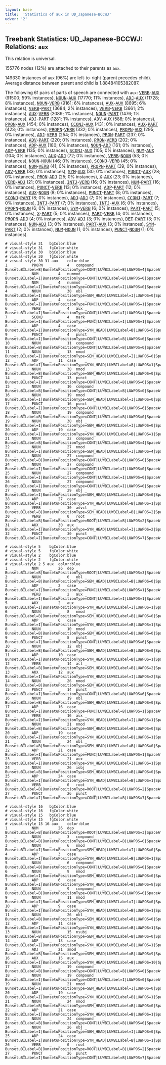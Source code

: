 ```yaml
---
layout: base
title:  'Statistics of aux in UD_Japanese-BCCWJ'
udver: '2'
---
```


## Treebank Statistics: UD_Japanese-BCCWJ: Relations: `aux`

This relation is universal.

155776 nodes (12%) are attached to their parents as `aux`.

149330 instances of `aux` (96%) are left-to-right (parent precedes child).
Average distance between parent and child is 1.88484105382087.

The following 61 pairs of parts of speech are connected with `aux`: <tt><a href="ja_bccwj-pos-VERB.html">VERB</a></tt>-<tt><a href="ja_bccwj-pos-AUX.html">AUX</a></tt> (91500; 59% instances), <tt><a href="ja_bccwj-pos-NOUN.html">NOUN</a></tt>-<tt><a href="ja_bccwj-pos-AUX.html">AUX</a></tt> (17770; 11% instances), <tt><a href="ja_bccwj-pos-ADJ.html">ADJ</a></tt>-<tt><a href="ja_bccwj-pos-AUX.html">AUX</a></tt> (11728; 8% instances), <tt><a href="ja_bccwj-pos-NOUN.html">NOUN</a></tt>-<tt><a href="ja_bccwj-pos-VERB.html">VERB</a></tt> (9161; 6% instances), <tt><a href="ja_bccwj-pos-AUX.html">AUX</a></tt>-<tt><a href="ja_bccwj-pos-AUX.html">AUX</a></tt> (8695; 6% instances), <tt><a href="ja_bccwj-pos-VERB.html">VERB</a></tt>-<tt><a href="ja_bccwj-pos-PART.html">PART</a></tt> (3684; 2% instances), <tt><a href="ja_bccwj-pos-VERB.html">VERB</a></tt>-<tt><a href="ja_bccwj-pos-VERB.html">VERB</a></tt> (3661; 2% instances), <tt><a href="ja_bccwj-pos-AUX.html">AUX</a></tt>-<tt><a href="ja_bccwj-pos-VERB.html">VERB</a></tt> (2089; 1% instances), <tt><a href="ja_bccwj-pos-NOUN.html">NOUN</a></tt>-<tt><a href="ja_bccwj-pos-PART.html">PART</a></tt> (1476; 1% instances), <tt><a href="ja_bccwj-pos-ADJ.html">ADJ</a></tt>-<tt><a href="ja_bccwj-pos-PART.html">PART</a></tt> (1281; 1% instances), <tt><a href="ja_bccwj-pos-ADV.html">ADV</a></tt>-<tt><a href="ja_bccwj-pos-AUX.html">AUX</a></tt> (588; 0% instances), <tt><a href="ja_bccwj-pos-PRON.html">PRON</a></tt>-<tt><a href="ja_bccwj-pos-AUX.html">AUX</a></tt> (454; 0% instances), <tt><a href="ja_bccwj-pos-CCONJ.html">CCONJ</a></tt>-<tt><a href="ja_bccwj-pos-AUX.html">AUX</a></tt> (431; 0% instances), <tt><a href="ja_bccwj-pos-AUX.html">AUX</a></tt>-<tt><a href="ja_bccwj-pos-PART.html">PART</a></tt> (423; 0% instances), <tt><a href="ja_bccwj-pos-PROPN.html">PROPN</a></tt>-<tt><a href="ja_bccwj-pos-VERB.html">VERB</a></tt> (332; 0% instances), <tt><a href="ja_bccwj-pos-PROPN.html">PROPN</a></tt>-<tt><a href="ja_bccwj-pos-AUX.html">AUX</a></tt> (295; 0% instances), <tt><a href="ja_bccwj-pos-ADJ.html">ADJ</a></tt>-<tt><a href="ja_bccwj-pos-VERB.html">VERB</a></tt> (254; 0% instances), <tt><a href="ja_bccwj-pos-PRON.html">PRON</a></tt>-<tt><a href="ja_bccwj-pos-PART.html">PART</a></tt> (237; 0% instances), <tt><a href="ja_bccwj-pos-ADV.html">ADV</a></tt>-<tt><a href="ja_bccwj-pos-PART.html">PART</a></tt> (220; 0% instances), <tt><a href="ja_bccwj-pos-PRON.html">PRON</a></tt>-<tt><a href="ja_bccwj-pos-VERB.html">VERB</a></tt> (202; 0% instances), <tt><a href="ja_bccwj-pos-ADP.html">ADP</a></tt>-<tt><a href="ja_bccwj-pos-AUX.html">AUX</a></tt> (180; 0% instances), <tt><a href="ja_bccwj-pos-NOUN.html">NOUN</a></tt>-<tt><a href="ja_bccwj-pos-ADJ.html">ADJ</a></tt> (161; 0% instances), <tt><a href="ja_bccwj-pos-ADP.html">ADP</a></tt>-<tt><a href="ja_bccwj-pos-VERB.html">VERB</a></tt> (135; 0% instances), <tt><a href="ja_bccwj-pos-SCONJ.html">SCONJ</a></tt>-<tt><a href="ja_bccwj-pos-AUX.html">AUX</a></tt> (105; 0% instances), <tt><a href="ja_bccwj-pos-NUM.html">NUM</a></tt>-<tt><a href="ja_bccwj-pos-AUX.html">AUX</a></tt> (104; 0% instances), <tt><a href="ja_bccwj-pos-AUX.html">AUX</a></tt>-<tt><a href="ja_bccwj-pos-ADJ.html">ADJ</a></tt> (72; 0% instances), <tt><a href="ja_bccwj-pos-VERB.html">VERB</a></tt>-<tt><a href="ja_bccwj-pos-NOUN.html">NOUN</a></tt> (53; 0% instances), <tt><a href="ja_bccwj-pos-NOUN.html">NOUN</a></tt>-<tt><a href="ja_bccwj-pos-NOUN.html">NOUN</a></tt> (46; 0% instances), <tt><a href="ja_bccwj-pos-SCONJ.html">SCONJ</a></tt>-<tt><a href="ja_bccwj-pos-VERB.html">VERB</a></tt> (45; 0% instances), <tt><a href="ja_bccwj-pos-NUM.html">NUM</a></tt>-<tt><a href="ja_bccwj-pos-VERB.html">VERB</a></tt> (41; 0% instances), <tt><a href="ja_bccwj-pos-PROPN.html">PROPN</a></tt>-<tt><a href="ja_bccwj-pos-PART.html">PART</a></tt> (39; 0% instances), <tt><a href="ja_bccwj-pos-ADV.html">ADV</a></tt>-<tt><a href="ja_bccwj-pos-VERB.html">VERB</a></tt> (33; 0% instances), <tt><a href="ja_bccwj-pos-SYM.html">SYM</a></tt>-<tt><a href="ja_bccwj-pos-AUX.html">AUX</a></tt> (30; 0% instances), <tt><a href="ja_bccwj-pos-PUNCT.html">PUNCT</a></tt>-<tt><a href="ja_bccwj-pos-AUX.html">AUX</a></tt> (28; 0% instances), <tt><a href="ja_bccwj-pos-PRON.html">PRON</a></tt>-<tt><a href="ja_bccwj-pos-ADJ.html">ADJ</a></tt> (25; 0% instances), <tt><a href="ja_bccwj-pos-X.html">X</a></tt>-<tt><a href="ja_bccwj-pos-AUX.html">AUX</a></tt> (23; 0% instances), <tt><a href="ja_bccwj-pos-VERB.html">VERB</a></tt>-<tt><a href="ja_bccwj-pos-ADJ.html">ADJ</a></tt> (21; 0% instances), <tt><a href="ja_bccwj-pos-INTJ.html">INTJ</a></tt>-<tt><a href="ja_bccwj-pos-VERB.html">VERB</a></tt> (16; 0% instances), <tt><a href="ja_bccwj-pos-NUM.html">NUM</a></tt>-<tt><a href="ja_bccwj-pos-PART.html">PART</a></tt> (16; 0% instances), <tt><a href="ja_bccwj-pos-PUNCT.html">PUNCT</a></tt>-<tt><a href="ja_bccwj-pos-VERB.html">VERB</a></tt> (13; 0% instances), <tt><a href="ja_bccwj-pos-ADP.html">ADP</a></tt>-<tt><a href="ja_bccwj-pos-PART.html">PART</a></tt> (12; 0% instances), <tt><a href="ja_bccwj-pos-AUX.html">AUX</a></tt>-<tt><a href="ja_bccwj-pos-NOUN.html">NOUN</a></tt> (8; 0% instances), <tt><a href="ja_bccwj-pos-PUNCT.html">PUNCT</a></tt>-<tt><a href="ja_bccwj-pos-PART.html">PART</a></tt> (8; 0% instances), <tt><a href="ja_bccwj-pos-SCONJ.html">SCONJ</a></tt>-<tt><a href="ja_bccwj-pos-PART.html">PART</a></tt> (8; 0% instances), <tt><a href="ja_bccwj-pos-ADJ.html">ADJ</a></tt>-<tt><a href="ja_bccwj-pos-ADJ.html">ADJ</a></tt> (7; 0% instances), <tt><a href="ja_bccwj-pos-CCONJ.html">CCONJ</a></tt>-<tt><a href="ja_bccwj-pos-PART.html">PART</a></tt> (7; 0% instances), <tt><a href="ja_bccwj-pos-INTJ.html">INTJ</a></tt>-<tt><a href="ja_bccwj-pos-PART.html">PART</a></tt> (7; 0% instances), <tt><a href="ja_bccwj-pos-INTJ.html">INTJ</a></tt>-<tt><a href="ja_bccwj-pos-AUX.html">AUX</a></tt> (6; 0% instances), <tt><a href="ja_bccwj-pos-PROPN.html">PROPN</a></tt>-<tt><a href="ja_bccwj-pos-NOUN.html">NOUN</a></tt> (6; 0% instances), <tt><a href="ja_bccwj-pos-SYM.html">SYM</a></tt>-<tt><a href="ja_bccwj-pos-VERB.html">VERB</a></tt> (6; 0% instances), <tt><a href="ja_bccwj-pos-PART.html">PART</a></tt>-<tt><a href="ja_bccwj-pos-PART.html">PART</a></tt> (5; 0% instances), <tt><a href="ja_bccwj-pos-X.html">X</a></tt>-<tt><a href="ja_bccwj-pos-PART.html">PART</a></tt> (5; 0% instances), <tt><a href="ja_bccwj-pos-PART.html">PART</a></tt>-<tt><a href="ja_bccwj-pos-VERB.html">VERB</a></tt> (4; 0% instances), <tt><a href="ja_bccwj-pos-PROPN.html">PROPN</a></tt>-<tt><a href="ja_bccwj-pos-ADJ.html">ADJ</a></tt> (4; 0% instances), <tt><a href="ja_bccwj-pos-ADV.html">ADV</a></tt>-<tt><a href="ja_bccwj-pos-ADJ.html">ADJ</a></tt> (3; 0% instances), <tt><a href="ja_bccwj-pos-DET.html">DET</a></tt>-<tt><a href="ja_bccwj-pos-PART.html">PART</a></tt> (3; 0% instances), <tt><a href="ja_bccwj-pos-NUM.html">NUM</a></tt>-<tt><a href="ja_bccwj-pos-ADJ.html">ADJ</a></tt> (3; 0% instances), <tt><a href="ja_bccwj-pos-PART.html">PART</a></tt>-<tt><a href="ja_bccwj-pos-AUX.html">AUX</a></tt> (3; 0% instances), <tt><a href="ja_bccwj-pos-SYM.html">SYM</a></tt>-<tt><a href="ja_bccwj-pos-PART.html">PART</a></tt> (2; 0% instances), <tt><a href="ja_bccwj-pos-NUM.html">NUM</a></tt>-<tt><a href="ja_bccwj-pos-NOUN.html">NOUN</a></tt> (1; 0% instances), <tt><a href="ja_bccwj-pos-PUNCT.html">PUNCT</a></tt>-<tt><a href="ja_bccwj-pos-NOUN.html">NOUN</a></tt> (1; 0% instances).


~~~ conllu
# visual-style 31	bgColor:blue
# visual-style 31	fgColor:white
# visual-style 30	bgColor:blue
# visual-style 30	fgColor:white
# visual-style 30 31 aux	color:blue
1	_	_	PROPN	_	_	4	compound	_	BunsetuBILabel=B|BunsetuPositionType=CONT|LUWBILabel=B|LUWPOS=4|SpaceAfter=No
2	_	_	NUM	_	_	4	nummod	_	BunsetuBILabel=I|BunsetuPositionType=CONT|LUWBILabel=B|LUWPOS=0|SpaceAfter=No
3	_	_	NUM	_	_	4	nummod	_	BunsetuBILabel=I|BunsetuPositionType=CONT|LUWBILabel=I|LUWPOS=0|SpaceAfter=No
4	_	_	NOUN	_	_	30	obl	_	BunsetuBILabel=I|BunsetuPositionType=SEM_HEAD|LUWBILabel=I|LUWPOS=0|SpaceAfter=No
5	_	_	ADP	_	_	4	case	_	BunsetuBILabel=I|BunsetuPositionType=FUNC|LUWBILabel=B|LUWPOS=1|SpaceAfter=No
6	_	_	VERB	_	_	4	aux	_	BunsetuBILabel=I|BunsetuPositionType=CONT|LUWBILabel=I|LUWPOS=1|SpaceAfter=No
7	_	_	SCONJ	_	_	4	mark	_	BunsetuBILabel=I|BunsetuPositionType=FUNC|LUWBILabel=I|LUWPOS=1|SpaceAfter=No
8	_	_	ADP	_	_	4	case	_	BunsetuBILabel=I|BunsetuPositionType=SYN_HEAD|LUWBILabel=B|LUWPOS=5|SpaceAfter=No
9	_	_	PUNCT	_	_	4	punct	_	BunsetuBILabel=I|BunsetuPositionType=CONT|LUWBILabel=B|LUWPOS=6|SpaceAfter=No
10	_	_	NOUN	_	_	11	compound	_	BunsetuBILabel=B|BunsetuPositionType=CONT|LUWBILabel=B|LUWPOS=0|SpaceAfter=No
11	_	_	NOUN	_	_	13	nmod	_	BunsetuBILabel=I|BunsetuPositionType=SEM_HEAD|LUWBILabel=I|LUWPOS=0|SpaceAfter=No
12	_	_	ADP	_	_	11	case	_	BunsetuBILabel=I|BunsetuPositionType=SYN_HEAD|LUWBILabel=B|LUWPOS=1|SpaceAfter=No
13	_	_	NOUN	_	_	30	nmod	_	BunsetuBILabel=B|BunsetuPositionType=SEM_HEAD|LUWBILabel=B|LUWPOS=0|SpaceAfter=No
14	_	_	PUNCT	_	_	13	punct	_	BunsetuBILabel=I|BunsetuPositionType=CONT|LUWBILabel=B|LUWPOS=6|SpaceAfter=No
15	_	_	NOUN	_	_	16	compound	_	BunsetuBILabel=B|BunsetuPositionType=CONT|LUWBILabel=B|LUWPOS=0|SpaceAfter=No
16	_	_	NOUN	_	_	19	nmod	_	BunsetuBILabel=I|BunsetuPositionType=SEM_HEAD|LUWBILabel=I|LUWPOS=0|SpaceAfter=No
17	_	_	PUNCT	_	_	16	punct	_	BunsetuBILabel=I|BunsetuPositionType=CONT|LUWBILabel=B|LUWPOS=6|SpaceAfter=No
18	_	_	NOUN	_	_	19	compound	_	BunsetuBILabel=B|BunsetuPositionType=CONT|LUWBILabel=B|LUWPOS=0|SpaceAfter=No
19	_	_	NOUN	_	_	30	obj	_	BunsetuBILabel=I|BunsetuPositionType=SEM_HEAD|LUWBILabel=I|LUWPOS=0|SpaceAfter=No
20	_	_	ADP	_	_	19	case	_	BunsetuBILabel=I|BunsetuPositionType=SYN_HEAD|LUWBILabel=B|LUWPOS=1|SpaceAfter=No
21	_	_	NOUN	_	_	22	compound	_	BunsetuBILabel=B|BunsetuPositionType=CONT|LUWBILabel=B|LUWPOS=4|SpaceAfter=No
22	_	_	NOUN	_	_	27	nmod	_	BunsetuBILabel=I|BunsetuPositionType=SEM_HEAD|LUWBILabel=I|LUWPOS=4|SpaceAfter=No
23	_	_	NOUN	_	_	27	compound	_	BunsetuBILabel=B|BunsetuPositionType=CONT|LUWBILabel=B|LUWPOS=0|SpaceAfter=No
24	_	_	NOUN	_	_	27	compound	_	BunsetuBILabel=I|BunsetuPositionType=CONT|LUWBILabel=I|LUWPOS=0|SpaceAfter=No
25	_	_	NOUN	_	_	27	compound	_	BunsetuBILabel=I|BunsetuPositionType=CONT|LUWBILabel=I|LUWPOS=0|SpaceAfter=No
26	_	_	NOUN	_	_	27	compound	_	BunsetuBILabel=I|BunsetuPositionType=CONT|LUWBILabel=I|LUWPOS=0|SpaceAfter=No
27	_	_	NOUN	_	_	29	obj	_	BunsetuBILabel=I|BunsetuPositionType=SEM_HEAD|LUWBILabel=I|LUWPOS=0|SpaceAfter=No
28	_	_	ADP	_	_	27	case	_	BunsetuBILabel=I|BunsetuPositionType=SYN_HEAD|LUWBILabel=B|LUWPOS=1|SpaceAfter=No
29	_	_	VERB	_	_	30	advcl	_	BunsetuBILabel=B|BunsetuPositionType=SEM_HEAD|LUWBILabel=B|LUWPOS=2|SpaceAfter=No
30	_	_	VERB	_	_	0	root	_	BunsetuBILabel=B|BunsetuPositionType=ROOT|LUWBILabel=B|LUWPOS=2|SpaceAfter=No
31	_	_	AUX	_	_	30	aux	_	BunsetuBILabel=I|BunsetuPositionType=SYN_HEAD|LUWBILabel=I|LUWPOS=2|SpaceAfter=No
32	_	_	PUNCT	_	_	30	punct	_	BunsetuBILabel=I|BunsetuPositionType=CONT|LUWBILabel=B|LUWPOS=7|SpaceAfter=No

~~~


~~~ conllu
# visual-style 5	bgColor:blue
# visual-style 5	fgColor:white
# visual-style 2	bgColor:blue
# visual-style 2	fgColor:white
# visual-style 2 5 aux	color:blue
1	_	_	NUM	_	_	26	dep	_	BunsetuBILabel=B|BunsetuPositionType=ROOT|LUWBILabel=B|LUWPOS=3|SpaceAfter=Yes
2	_	_	NOUN	_	_	6	obl	_	BunsetuBILabel=B|BunsetuPositionType=SEM_HEAD|LUWBILabel=B|LUWPOS=0|SpaceAfter=No
3	_	_	ADP	_	_	2	case	_	BunsetuBILabel=I|BunsetuPositionType=FUNC|LUWBILabel=B|LUWPOS=1|SpaceAfter=No
4	_	_	VERB	_	_	2	aux	_	BunsetuBILabel=I|BunsetuPositionType=CONT|LUWBILabel=I|LUWPOS=1|SpaceAfter=No
5	_	_	AUX	_	_	2	aux	_	BunsetuBILabel=I|BunsetuPositionType=SYN_HEAD|LUWBILabel=I|LUWPOS=1|SpaceAfter=No
6	_	_	NOUN	_	_	8	nmod	_	BunsetuBILabel=B|BunsetuPositionType=SEM_HEAD|LUWBILabel=B|LUWPOS=0|SpaceAfter=No
7	_	_	ADP	_	_	6	case	_	BunsetuBILabel=I|BunsetuPositionType=SYN_HEAD|LUWBILabel=B|LUWPOS=1|SpaceAfter=No
8	_	_	NOUN	_	_	10	nmod	_	BunsetuBILabel=B|BunsetuPositionType=SEM_HEAD|LUWBILabel=B|LUWPOS=0|SpaceAfter=No
9	_	_	PUNCT	_	_	8	punct	_	BunsetuBILabel=I|BunsetuPositionType=CONT|LUWBILabel=B|LUWPOS=6|SpaceAfter=No
10	_	_	NOUN	_	_	12	obj	_	BunsetuBILabel=B|BunsetuPositionType=SEM_HEAD|LUWBILabel=B|LUWPOS=0|SpaceAfter=No
11	_	_	ADP	_	_	10	case	_	BunsetuBILabel=I|BunsetuPositionType=SYN_HEAD|LUWBILabel=B|LUWPOS=1|SpaceAfter=No
12	_	_	VERB	_	_	14	acl	_	BunsetuBILabel=B|BunsetuPositionType=SEM_HEAD|LUWBILabel=B|LUWPOS=2|SpaceAfter=No
13	_	_	AUX	_	_	12	aux	_	BunsetuBILabel=I|BunsetuPositionType=SYN_HEAD|LUWBILabel=I|LUWPOS=2|SpaceAfter=No
14	_	_	NOUN	_	_	26	nmod	_	BunsetuBILabel=B|BunsetuPositionType=SEM_HEAD|LUWBILabel=B|LUWPOS=0|SpaceAfter=No
15	_	_	PUNCT	_	_	14	punct	_	BunsetuBILabel=I|BunsetuPositionType=CONT|LUWBILabel=B|LUWPOS=6|SpaceAfter=No
16	_	_	NOUN	_	_	19	obl	_	BunsetuBILabel=B|BunsetuPositionType=SEM_HEAD|LUWBILabel=B|LUWPOS=0|SpaceAfter=No
17	_	_	ADP	_	_	16	case	_	BunsetuBILabel=I|BunsetuPositionType=FUNC|LUWBILabel=B|LUWPOS=1|SpaceAfter=No
18	_	_	VERB	_	_	16	aux	_	BunsetuBILabel=I|BunsetuPositionType=SYN_HEAD|LUWBILabel=I|LUWPOS=1|SpaceAfter=No
19	_	_	NOUN	_	_	21	nmod	_	BunsetuBILabel=B|BunsetuPositionType=SEM_HEAD|LUWBILabel=B|LUWPOS=0|SpaceAfter=No
20	_	_	ADP	_	_	19	case	_	BunsetuBILabel=I|BunsetuPositionType=SYN_HEAD|LUWBILabel=B|LUWPOS=1|SpaceAfter=No
21	_	_	NOUN	_	_	24	obl	_	BunsetuBILabel=B|BunsetuPositionType=SEM_HEAD|LUWBILabel=B|LUWPOS=0|SpaceAfter=No
22	_	_	ADP	_	_	21	case	_	BunsetuBILabel=I|BunsetuPositionType=FUNC|LUWBILabel=B|LUWPOS=1|SpaceAfter=No
23	_	_	VERB	_	_	21	aux	_	BunsetuBILabel=I|BunsetuPositionType=SYN_HEAD|LUWBILabel=I|LUWPOS=1|SpaceAfter=No
24	_	_	NOUN	_	_	26	iobj	_	BunsetuBILabel=B|BunsetuPositionType=SEM_HEAD|LUWBILabel=B|LUWPOS=0|SpaceAfter=No
25	_	_	ADP	_	_	24	case	_	BunsetuBILabel=I|BunsetuPositionType=SYN_HEAD|LUWBILabel=B|LUWPOS=1|SpaceAfter=No
26	_	_	VERB	_	_	0	root	_	BunsetuBILabel=B|BunsetuPositionType=ROOT|LUWBILabel=B|LUWPOS=2|SpaceAfter=No
27	_	_	PUNCT	_	_	26	punct	_	BunsetuBILabel=I|BunsetuPositionType=CONT|LUWBILabel=B|LUWPOS=7|SpaceAfter=No

~~~


~~~ conllu
# visual-style 16	bgColor:blue
# visual-style 16	fgColor:white
# visual-style 15	bgColor:blue
# visual-style 15	fgColor:white
# visual-style 15 16 aux	color:blue
1	_	_	NUM	_	_	26	dep	_	BunsetuBILabel=B|BunsetuPositionType=ROOT|LUWBILabel=B|LUWPOS=3|SpaceAfter=Yes
2	_	_	NOUN	_	_	3	compound	_	BunsetuBILabel=B|BunsetuPositionType=CONT|LUWBILabel=B|LUWPOS=0|SpaceAfter=No
3	_	_	NOUN	_	_	6	nmod	_	BunsetuBILabel=I|BunsetuPositionType=SEM_HEAD|LUWBILabel=I|LUWPOS=0|SpaceAfter=No
4	_	_	ADP	_	_	3	case	_	BunsetuBILabel=I|BunsetuPositionType=SYN_HEAD|LUWBILabel=B|LUWPOS=1|SpaceAfter=No
5	_	_	NOUN	_	_	6	compound	_	BunsetuBILabel=B|BunsetuPositionType=CONT|LUWBILabel=B|LUWPOS=0|SpaceAfter=No
6	_	_	NOUN	_	_	9	nmod	_	BunsetuBILabel=I|BunsetuPositionType=SEM_HEAD|LUWBILabel=I|LUWPOS=0|SpaceAfter=No
7	_	_	ADP	_	_	6	case	_	BunsetuBILabel=I|BunsetuPositionType=SYN_HEAD|LUWBILabel=B|LUWPOS=8|SpaceAfter=No
8	_	_	NOUN	_	_	9	compound	_	BunsetuBILabel=B|BunsetuPositionType=CONT|LUWBILabel=B|LUWPOS=0|SpaceAfter=No
9	_	_	NOUN	_	_	11	nmod	_	BunsetuBILabel=I|BunsetuPositionType=SEM_HEAD|LUWBILabel=I|LUWPOS=0|SpaceAfter=No
10	_	_	ADP	_	_	9	case	_	BunsetuBILabel=I|BunsetuPositionType=SYN_HEAD|LUWBILabel=B|LUWPOS=1|SpaceAfter=No
11	_	_	NOUN	_	_	26	obl	_	BunsetuBILabel=B|BunsetuPositionType=SEM_HEAD|LUWBILabel=B|LUWPOS=0|SpaceAfter=No
12	_	_	ADP	_	_	11	case	_	BunsetuBILabel=I|BunsetuPositionType=SYN_HEAD|LUWBILabel=B|LUWPOS=1|SpaceAfter=No
13	_	_	NOUN	_	_	15	nsubj	_	BunsetuBILabel=B|BunsetuPositionType=SEM_HEAD|LUWBILabel=B|LUWPOS=0|SpaceAfter=No
14	_	_	ADP	_	_	13	case	_	BunsetuBILabel=I|BunsetuPositionType=SYN_HEAD|LUWBILabel=B|LUWPOS=1|SpaceAfter=No
15	_	_	ADJ	_	_	21	amod	_	BunsetuBILabel=B|BunsetuPositionType=SEM_HEAD|LUWBILabel=B|LUWPOS=9|SpaceAfter=No
16	_	_	AUX	_	_	15	aux	_	BunsetuBILabel=I|BunsetuPositionType=SYN_HEAD|LUWBILabel=B|LUWPOS=10|SpaceAfter=No
17	_	_	NOUN	_	_	19	compound	_	BunsetuBILabel=B|BunsetuPositionType=CONT|LUWBILabel=B|LUWPOS=0|SpaceAfter=No
18	_	_	NOUN	_	_	19	compound	_	BunsetuBILabel=I|BunsetuPositionType=CONT|LUWBILabel=I|LUWPOS=0|SpaceAfter=No
19	_	_	NOUN	_	_	21	nmod	_	BunsetuBILabel=I|BunsetuPositionType=SEM_HEAD|LUWBILabel=I|LUWPOS=0|SpaceAfter=No
20	_	_	ADP	_	_	19	case	_	BunsetuBILabel=I|BunsetuPositionType=SYN_HEAD|LUWBILabel=B|LUWPOS=1|SpaceAfter=No
21	_	_	NOUN	_	_	24	nmod	_	BunsetuBILabel=B|BunsetuPositionType=SEM_HEAD|LUWBILabel=B|LUWPOS=0|SpaceAfter=No
22	_	_	ADP	_	_	21	case	_	BunsetuBILabel=I|BunsetuPositionType=SYN_HEAD|LUWBILabel=B|LUWPOS=1|SpaceAfter=No
23	_	_	NOUN	_	_	24	compound	_	BunsetuBILabel=B|BunsetuPositionType=CONT|LUWBILabel=B|LUWPOS=0|SpaceAfter=No
24	_	_	NOUN	_	_	26	obj	_	BunsetuBILabel=I|BunsetuPositionType=SEM_HEAD|LUWBILabel=I|LUWPOS=0|SpaceAfter=No
25	_	_	ADP	_	_	24	case	_	BunsetuBILabel=I|BunsetuPositionType=SYN_HEAD|LUWBILabel=B|LUWPOS=1|SpaceAfter=No
26	_	_	VERB	_	_	0	root	_	BunsetuBILabel=B|BunsetuPositionType=ROOT|LUWBILabel=B|LUWPOS=2|SpaceAfter=No
27	_	_	PUNCT	_	_	26	punct	_	BunsetuBILabel=I|BunsetuPositionType=CONT|LUWBILabel=B|LUWPOS=7|SpaceAfter=No

~~~


